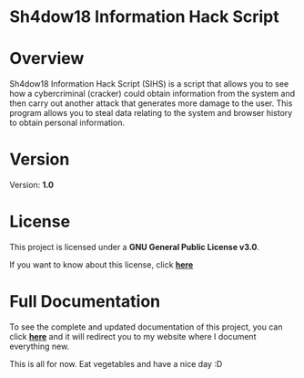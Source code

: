 # Sh4dow18 Information Hack Script

# Overview

Sh4dow18 Information Hack Script (SIHS) is a script that allows you to see how a cybercriminal
(cracker) could obtain information from the system and then carry out another attack that generates
more damage to the user. This program allows you to steal data relating to the system and browser
history to obtain personal information.

# Version

Version: **1.0**

# License

This project is licensed under a **GNU General Public License v3.0**.

If you want to know about this license, click 
**[here](https://www.gnu.org/licenses/gpl-3.0.html)**

# Full Documentation

To see the complete and updated documentation of this project, you can click 
**[here](https://sh4dow18.github.io/sihs/)**
 and it will redirect you to
my website where I document everything new.

This is all for now. Eat vegetables and have a nice day :D